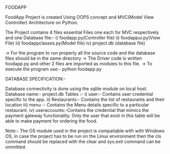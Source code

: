 FOODAPP

FoodApp Project is created Using OOPS concept and MVC(Model View Controller) Architecture on Python.

The Project contains 4 files essential Files one each for MVC respectively and one Database file:-
i) foodapp.py(Controller file)
ii) foodappui.py(View File)
iii) foodappclasses.py(Model file)
iv) project.db (database file)

-> For the program to run properly all the source code and the database files should be in the same directory
-> The Driver code is written foodapp.py and other 2 files are imported as modules to this file.
-> To execute the program use:- python foodapp.py

DATABASE SPECIFICATION:-

Database connectivity is done using the sqlite module on local host.
Database name:- project.db
Tables :- 
i)   user:- Contains user credential specific to the app.
ii)  Restaurants:- Contains the list of restaurants and their location
iii) menu :- Contains the Menu details specific to a particular restaurant.
iv)  useraccounts:-Contains the credential that mimics the payment gateway functionality. 
		   Only the user that exist in this table will be able to make payment for ordering the food.
	

Note:- The OS module used in the project is compatiable with with Windows OS, in case the project has to be run 
on the Linux environment then the cls command should be replaced with the clear and sys.exit command can be ommitted.